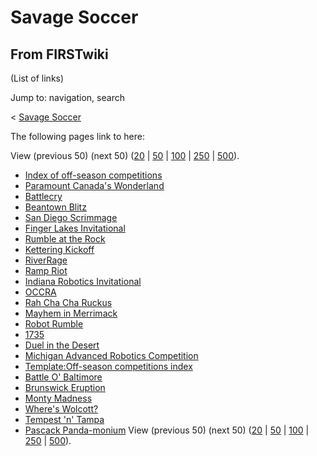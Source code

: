 # Savage Soccer

## From FIRSTwiki

(List of links)

Jump to: navigation, search

< [Savage Soccer](/index.php?title=Savage_Soccer&redirect=no "Savage
Soccer")

The following pages link to here:

View (previous 50) (next 50) ([20](/index.php?title=Special:Whatlinkshere/Savage_Soccer&limit=20&from=0 "Special:Whatlinkshere/Savage Soccer") | [50](/index.php?title=Special:Whatlinkshere/Savage_Soccer&limit=50&from=0 "Special:Whatlinkshere/Savage Soccer") | [100](/index.php?title=Special:Whatlinkshere/Savage_Soccer&limit=100&from=0 "Special:Whatlinkshere/Savage Soccer") | [250](/index.php?title=Special:Whatlinkshere/Savage_Soccer&limit=250&from=0 "Special:Whatlinkshere/Savage Soccer") | [500](/index.php?title=Special:Whatlinkshere/Savage_Soccer&limit=500&from=0 "Special:Whatlinkshere/Savage Soccer")).

- [Index of off-season competitions](Index_of_off-season_competitions "Index of off-season competitions")
- [Paramount Canada's Wonderland](Paramount_Canada%27s_Wonderland "Paramount Canada's Wonderland")
- [Battlecry](Battlecry "Battlecry")
- [Beantown Blitz](Beantown_Blitz "Beantown Blitz")
- [San Diego Scrimmage](San_Diego_Scrimmage "San Diego Scrimmage")
- [Finger Lakes Invitational](Finger_Lakes_Invitational "Finger Lakes Invitational")
- [Rumble at the Rock](Rumble_at_the_Rock "Rumble at the Rock")
- [Kettering Kickoff](Kettering_Kickoff "Kettering Kickoff")
- [RiverRage](RiverRage "RiverRage")
- [Ramp Riot](Ramp_Riot "Ramp Riot")
- [Indiana Robotics Invitational](Indiana_Robotics_Invitational "Indiana Robotics Invitational")
- [OCCRA](OCCRA "OCCRA")
- [Rah Cha Cha Ruckus](Rah_Cha_Cha_Ruckus "Rah Cha Cha Ruckus")
- [Mayhem in Merrimack](Mayhem_in_Merrimack "Mayhem in Merrimack")
- [Robot Rumble](Robot_Rumble "Robot Rumble")
- [1735](1735 "1735")
- [Duel in the Desert](Duel_in_the_Desert "Duel in the Desert")
- [Michigan Advanced Robotics Competition](Michigan_Advanced_Robotics_Competition "Michigan Advanced Robotics Competition")
- [Template:Off-season competitions index](Template:Off-season_competitions_index "Template:Off-season competitions index")
- [Battle O' Baltimore](Battle_O%27_Baltimore "Battle O' Baltimore")
- [Brunswick Eruption](Brunswick_Eruption "Brunswick Eruption")
- [Monty Madness](Monty_Madness "Monty Madness")
- [Where's Wolcott?](Where%27s_Wolcott%3F "Where's Wolcott?")
- [Tempest 'n' Tampa](Tempest_%27n%27_Tampa "Tempest 'n' Tampa")
- [Pascack Panda-monium](Pascack_Panda-monium "Pascack Panda-monium") View (previous 50) (next 50) ([20](/index.php?title=Special:Whatlinkshere/Savage_Soccer&limit=20&from=0 "Special:Whatlinkshere/Savage Soccer") | [50](/index.php?title=Special:Whatlinkshere/Savage_Soccer&limit=50&from=0 "Special:Whatlinkshere/Savage Soccer") | [100](/index.php?title=Special:Whatlinkshere/Savage_Soccer&limit=100&from=0 "Special:Whatlinkshere/Savage Soccer") | [250](/index.php?title=Special:Whatlinkshere/Savage_Soccer&limit=250&from=0 "Special:Whatlinkshere/Savage Soccer") | [500](/index.php?title=Special:Whatlinkshere/Savage_Soccer&limit=500&from=0 "Special:Whatlinkshere/Savage Soccer")).
